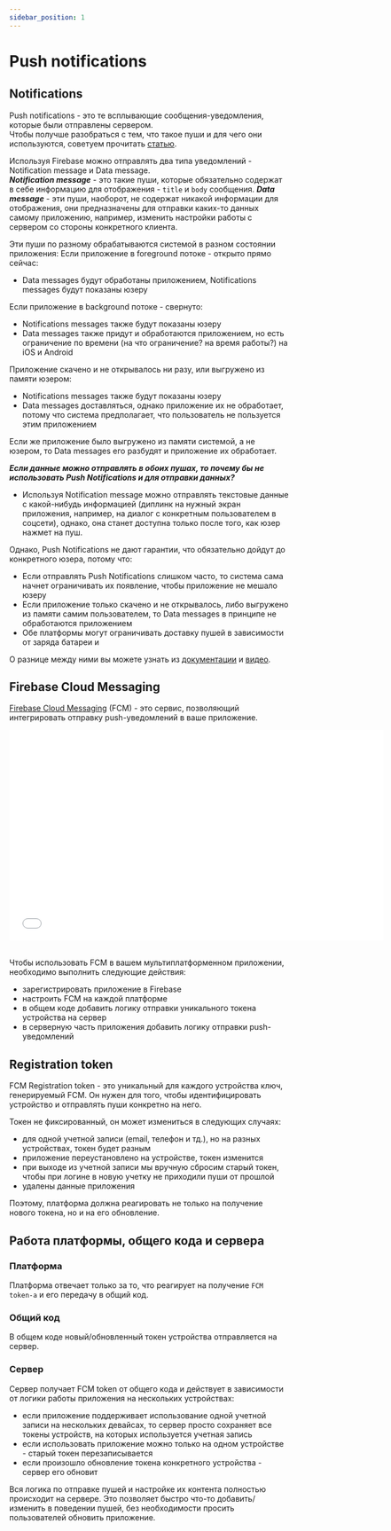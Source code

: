 ```yaml
---
sidebar_position: 1
---
```


# Push notifications

## Notifications

Push notifications - это те всплывающие сообщения-уведомления, которые были отправлены сервером.  
Чтобы получше разобраться с тем, что такое пуши и для чего они используются, советуем прочитать [статью](https://www.sostav.ru/blogs/254470/32008/).

Используя Firebase можно отправлять два типа уведомлений - Notification message и Data message.  
***Notification message*** - это такие пуши, которые обязательно содержат в себе информацию для отображения - `title` и `body` сообщения. 
***Data message*** - эти пуши, наоборот, не содержат никакой информации для отображения, они предназначены для отправки каких-то данных самому приложению, например, изменить настройки работы с сервером со стороны конкретного клиента.

Эти пуши по разному обрабатываются системой в разном состоянии приложения:
Если приложение в foreground потоке - открыто прямо сейчас:
- Data messages будут обработаны приложением, Notifications messages будут показаны юзеру

Если приложение в background потоке - свернуто:
- Notifications messages также будут показаны юзеру
- Data messages также придут и обработаются приложением, но есть ограничение по времени (на что ограничение? на время работы?) на iOS и Android

Приложение скачено и не открывалось ни разу, или выгружено из памяти юзером:
- Notifications messages также будут показаны юзеру
- Data messages доставляться, однако приложение их не обработает, потому что система предполагает, что пользователь не пользуется этим приложением

Если же приложение было выгружено из памяти системой, а не юзером, то Data messages его разбудят и приложение их обработает.  

***Если данные можно отправлять в обоих пушах, то почему бы не использовать Push Notifications и для отправки данных?***  
- Используя Notification message можно отправлять текстовые данные с какой-нибудь информацией (диплинк на нужный экран приложения, например, на диалог с конкретным пользователем в соцсети), однако, она станет доступна только после того, как юзер нажмет на пуш.

Однако, Push Notifications не дают гарантии, что обязательно дойдут до конкретного юзера, потому что:
- Если отправлять Push Notifications слишком часто, то система сама начнет ограничивать их появление, чтобы приложение не мешало юзеру
- Если приложение только скачено и не открывалось, либо выгружено из памяти самим пользователем, то Data messages в принципе не обработаются приложением
- Обе платформы могут ограничивать доставку пушей в зависимости от заряда батареи и 

О разнице между ними вы можете узнать из [документации](https://firebase.google.com/docs/cloud-messaging/concept-options) и [видео](https://www.youtube.com/watch?v=61lY61gUq3g).

## Firebase Cloud Messaging
[Firebase Cloud Messaging](https://firebase.google.com/docs/cloud-messaging) (FCM) - это сервис, позволяющий интегрировать отправку push-уведомлений в ваше приложение.

<iframe src="//www.youtube.com/embed/sioEY4tWmLI" frameborder="0" allowfullscreen width="675" height="380"></iframe>
<br/>
<br/>

Чтобы использовать FCM в вашем мультиплатформенном приложении, необходимо выполнить следующие действия:
- зарегистрировать приложение в Firebase
- настроить FCM на каждой платформе
- в общем коде добавить логику отправки уникального токена устройства на сервер 
- в серверную часть приложения добавить логику отправки push-уведомлений

## Registration token
FCM Registration token - это уникальный для каждого устройства ключ, генерируемый FCM. Он нужен для того, чтобы идентифицировать устройство и отправлять пуши конкретно на него.

Токен не фиксированный, он может измениться в следующих случаях:
- для одной учетной записи (email, телефон и тд.), но на разных устройствах, токен будет разным
- приложение переустановлено на устройстве, токен изменится
- при выходе из учетной записи мы вручную сбросим старый токен, чтобы при логине в новую учетку не приходили пуши от прошлой
- удалены данные приложения

Поэтому, платформа должна реагировать не только на получение нового токена, но и на его обновление.

## Работа платформы, общего кода и сервера

### Платформа
Платформа отвечает только за то, что реагирует на получение `FCM token-а` и его передачу в общий код.

### Общий код
В общем коде новый/обновленный токен устройства отправляется на сервер.

### Сервер
Сервер получает FCM token от общего кода и действует в зависимости от логики работы приложения на нескольких устройствах:
- если приложение поддерживает использование одной учетной записи на нескольких девайсах, то сервер просто сохраняет все токены устройств, на которых используется учетная запись
- если использовать приложение можно только на одном устройстве - старый токен перезаписывается
- если произошло обновление токена конкретного устройства - сервер его обновит

Вся логика по отправке пушей и настройке их контента полностью происходит на сервере. Это позволяет быстро что-то добавить/изменить в поведении пушей, без необходимости просить пользователей обновить приложение.
